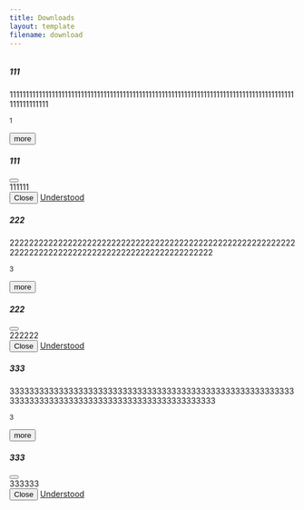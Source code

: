 ```yaml
---
title: Downloads
layout: template
filename: download
--- 
```

<title>Downloads</title>
<div class="card mb-0">
  <div class="row g-0">
    <div class="col-md-3">
      <img src="static/img/1.gif" class="img-fluid rounded-start" alt="">
    </div>
    <div class="col-md-5">
      <div class="card-body">
        <h5 class="card-title">111</h5>
        <p class="card-text">1111111111111111111111111111111111111111111111111111111111111111111111111111111111111111111111111111</p>
        <p class="card-text"><small class="text-muted">1</small></p>
		<button type="button" class="btn btn-info" data-bs-toggle="modal" data-bs-target="#staticBackdrop">more</button>
		<div class="modal fade modal-dialog modal-lg modal-dialog-centered modal-dialog-scrollable" id="staticBackdrop" data-bs-backdrop="static" data-bs-keyboard="false" tabindex="-1" aria-labelledby="staticBackdropLabel" aria-hidden="true">
		  <div class="modal-dialog">
			<div class="modal-content">
			  <div class="modal-header">
				<h5 class="modal-title" id="staticBackdropLabel">111</h5>
				<button type="button" class="btn-close" data-bs-dismiss="modal" aria-label="Close"></button>
			  </div>
			  <div class="modal-body">
				111111
			  </div>
			  <div class="modal-footer">
				<button type="button" class="btn btn-secondary" data-bs-dismiss="modal">Close</button>
				<a class="btn btn-info" href="#" role="button">Understood</a>
			  </div>
			</div>
		  </div>
		</div>
      </div>
    </div>
  </div>
</div>
<div class="card mb-0">
  <div class="row g-0">
    <div class="col-md-3">
      <img src="static/img/1.gif" class="img-fluid rounded-start" alt="">
    </div>
    <div class="col-md-5">
      <div class="card-body">
        <h5 class="card-title">222</h5>
        <p class="card-text">22222222222222222222222222222222222222222222222222222222222222222222222222222222222222222222222222222</p>
        <p class="card-text"><small class="text-muted">3</small></p>
		<button type="button" class="btn btn-info" data-bs-toggle="modal" data-bs-target="#staticBackdrop">more</button>
		<div class="modal fade modal-dialog modal-lg modal-dialog-centered modal-dialog-scrollable" id="staticBackdrop" data-bs-backdrop="static" data-bs-keyboard="false" tabindex="-1" aria-labelledby="staticBackdropLabel" aria-hidden="true">
		  <div class="modal-dialog">
			<div class="modal-content">
			  <div class="modal-header">
				<h5 class="modal-title" id="staticBackdropLabel">222</h5>
				<button type="button" class="btn-close" data-bs-dismiss="modal" aria-label="Close"></button>
			  </div>
			  <div class="modal-body">
				222222
			  </div>
			  <div class="modal-footer">
				<button type="button" class="btn btn-secondary" data-bs-dismiss="modal">Close</button>
				<a class="btn btn-info" href="#" role="button">Understood</a>
			  </div>
			</div>
		  </div>
		</div>
      </div>
    </div>
  </div>
</div>
<div class="card mb-0">
  <div class="row g-0">
    <div class="col-md-3">
      <img src="static/img/1.gif" class="img-fluid rounded-start" alt="">
    </div>
    <div class="col-md-5">
      <div class="card-body">
        <h5 class="card-title">333</h5>
        <p class="card-text">3333333333333333333333333333333333333333333333333333333333333333333333333333333333333333333333333333</p>
        <p class="card-text"><small class="text-muted">3</small></p>
		<button type="button" class="btn btn-info" data-bs-toggle="modal" data-bs-target="#staticBackdrop">more</button>
		<div class="modal fade modal-dialog modal-lg modal-dialog-centered modal-dialog-scrollable" id="staticBackdrop" data-bs-backdrop="static" data-bs-keyboard="false" tabindex="-1" aria-labelledby="staticBackdropLabel" aria-hidden="true">
		  <div class="modal-dialog">
			<div class="modal-content">
			  <div class="modal-header">
				<h5 class="modal-title" id="staticBackdropLabel">333</h5>
				<button type="button" class="btn-close" data-bs-dismiss="modal" aria-label="Close"></button>
			  </div>
			  <div class="modal-body">
				333333
			  </div>
			  <div class="modal-footer">
				<button type="button" class="btn btn-secondary" data-bs-dismiss="modal">Close</button>
				<a class="btn btn-info" href="#" role="button">Understood</a>
			  </div>
			</div>
		  </div>
		</div>
      </div>
    </div>
  </div>
</div>